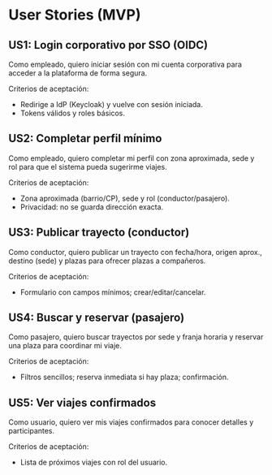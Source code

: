 # User Stories (MVP)

## US1: Login corporativo por SSO (OIDC)
Como empleado, quiero iniciar sesión con mi cuenta corporativa para acceder a la plataforma de forma segura.

Criterios de aceptación:
- Redirige a IdP (Keycloak) y vuelve con sesión iniciada.
- Tokens válidos y roles básicos.

## US2: Completar perfil mínimo
Como empleado, quiero completar mi perfil con zona aproximada, sede y rol para que el sistema pueda sugerirme viajes.

Criterios de aceptación:
- Zona aproximada (barrio/CP), sede y rol (conductor/pasajero).
- Privacidad: no se guarda dirección exacta.

## US3: Publicar trayecto (conductor)
Como conductor, quiero publicar un trayecto con fecha/hora, origen aprox., destino (sede) y plazas para ofrecer plazas a compañeros.

Criterios de aceptación:
- Formulario con campos mínimos; crear/editar/cancelar.

## US4: Buscar y reservar (pasajero)
Como pasajero, quiero buscar trayectos por sede y franja horaria y reservar una plaza para coordinar mi viaje.

Criterios de aceptación:
- Filtros sencillos; reserva inmediata si hay plaza; confirmación.

## US5: Ver viajes confirmados
Como usuario, quiero ver mis viajes confirmados para conocer detalles y participantes.

Criterios de aceptación:
- Lista de próximos viajes con rol del usuario.
